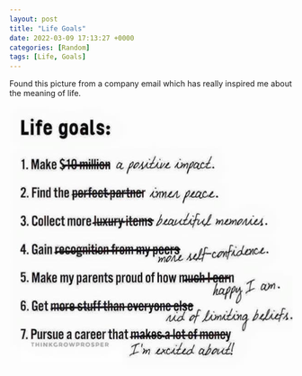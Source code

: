 ```yaml
---
layout: post
title: "Life Goals"
date: 2022-03-09 17:13:27 +0000
categories: [Random]
tags: [Life, Goals]
---
```


Found this picture from a company email which has really inspired me about the meaning of life.

![Life Goals](/assets/img/LifeGoals.jpg)